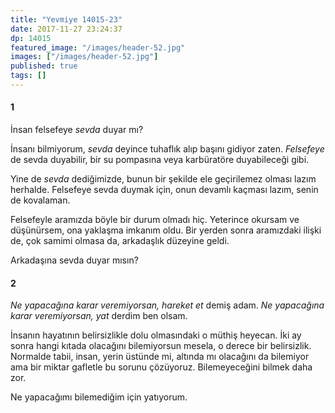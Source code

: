 ```yaml
---
title: "Yevmiye 14015-23"
date: 2017-11-27 23:24:37
dp: 14015
featured_image: "/images/header-52.jpg"
images: ["/images/header-52.jpg"]
published: true
tags: []
---
```




#### 1

İnsan felsefeye *sevda* duyar mı?

İnsanı bilmiyorum, *sevda* deyince tuhaflık alıp başını gidiyor zaten.
*Felsefeye* de sevda duyabilir, bir su pompasına veya karbüratöre duyabileceği
gibi.

Yine de *sevda* dediğimizde, bunun bir şekilde ele geçirilemez olması lazım
herhalde. Felsefeye sevda duymak için, onun devamlı kaçması lazım, senin de
kovalaman.

Felsefeyle aramızda böyle bir durum olmadı hiç. Yeterince okursam ve düşünürsem,
ona yaklaşma imkanım oldu. Bir yerden sonra aramızdaki ilişki de, çok samimi
olmasa da, arkadaşlık düzeyine geldi.

Arkadaşına sevda duyar mısın?

#### 2

*Ne yapacağına karar veremiyorsan, hareket et* demiş adam. *Ne yapacağına karar
veremiyorsan, yat* derdim ben olsam.

İnsanın hayatının belirsizlikle dolu olmasındaki o müthiş heyecan. İki ay sonra
hangi kıtada olacağını bilemiyorsun mesela, o derece bir belirsizlik. Normalde
tabii, insan, yerin üstünde mi, altında mı olacağını da bilemiyor ama bir miktar
gafletle bu sorunu çözüyoruz. Bilemeyeceğini bilmek daha zor. 

Ne yapacağımı bilemediğim için yatıyorum. 


